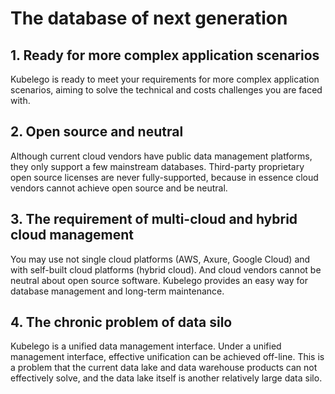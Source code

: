 # The database of next generation

## 1. Ready for more complex application scenarios

Kubelego is ready to meet your requirements for more complex application scenarios, aiming to solve the technical and costs challenges you are faced with.

## 2. Open source and neutral

Although current cloud vendors have public data management platforms, they only support a few mainstream databases. Third-party proprietary open source licenses are never fully-supported, because in essence cloud vendors cannot achieve open source and be neutral.

## 3. The requirement of multi-cloud and hybrid cloud management

You may use not single cloud platforms (AWS, Axure, Google Cloud) and with self-built cloud platforms (hybrid cloud). And cloud vendors cannot be neutral about open source software. Kubelego provides an easy way for database management and long-term maintenance.

## 4. The chronic problem of data silo

Kubelego is a unified data management interface. Under a unified management interface, effective unification can be achieved off-line. This is a problem that the current data lake and data warehouse products can not effectively solve, and the data lake itself is another relatively large data silo.
